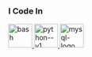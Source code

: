 

<h3 align="left">I Code In</h3>
<a href="https://www.gnu.org/software/bash/" target="_blank" rel="noreferrer"> <img width="48" height="48" src="https://img.icons8.com/fluency/48/bash.png" alt="bash"/> </a> 
<a href="https://www.python.org" target="_blank" rel="noreferrer"> <img width="48" height="48" src="https://img.icons8.com/color/48/python--v1.png" alt="python--v1"/> </a> 
 <a href="https://www.mysql.com/" target="_blank" rel="noreferrer"> <img width="48" height="48" src="https://img.icons8.com/fluency/48/mysql-logo.png" alt="mysql-logo"/></a> 
